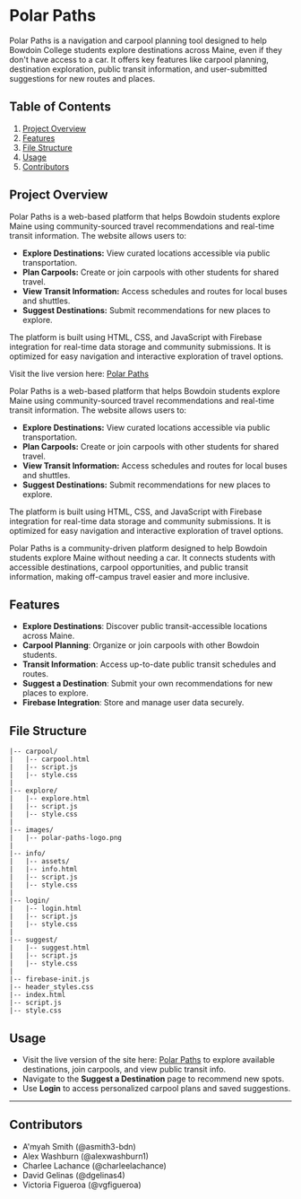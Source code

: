 # Polar Paths

Polar Paths is a navigation and carpool planning tool designed to help Bowdoin College students explore destinations across Maine, even if they don't have access to a car. 
It offers key features like carpool planning, destination exploration, public transit information, and user-submitted suggestions for new routes and places.
## Table of Contents

1. [Project Overview](#project-overview)
2. [Features](#features)
3. [File Structure](#file-structure)
4. [Usage](#usage)
5. [Contributors](#Contributors)

## Project Overview

Polar Paths is a web-based platform that helps Bowdoin students explore Maine using community-sourced travel recommendations and real-time transit information. The website allows users to:

* **Explore Destinations:** View curated locations accessible via public transportation.
* **Plan Carpools:** Create or join carpools with other students for shared travel.
* **View Transit Information:** Access schedules and routes for local buses and shuttles.
* **Suggest Destinations:** Submit recommendations for new places to explore.

The platform is built using HTML, CSS, and JavaScript with Firebase integration for real-time data storage and community submissions. It is optimized for easy navigation and interactive exploration of travel options.

Visit the live version here: [Polar Paths](https://vgfigueroa.github.io/polarpaths/)

Polar Paths is a web-based platform that helps Bowdoin students explore Maine using community-sourced travel recommendations and real-time transit information. The website allows users to:

* **Explore Destinations:** View curated locations accessible via public transportation.
* **Plan Carpools:** Create or join carpools with other students for shared travel.
* **View Transit Information:** Access schedules and routes for local buses and shuttles.
* **Suggest Destinations:** Submit recommendations for new places to explore.

The platform is built using HTML, CSS, and JavaScript with Firebase integration for real-time data storage and community submissions. It is optimized for easy navigation and interactive exploration of travel options.

Polar Paths is a community-driven platform designed to help Bowdoin students explore Maine without needing a car. It connects students with accessible destinations, carpool opportunities, and public transit information, making off-campus travel easier and more inclusive.

## Features

* **Explore Destinations**: Discover public transit-accessible locations across Maine.
* **Carpool Planning**: Organize or join carpools with other Bowdoin students.
* **Transit Information**: Access up-to-date public transit schedules and routes.
* **Suggest a Destination**: Submit your own recommendations for new places to explore.
* **Firebase Integration**: Store and manage user data securely.

## File Structure
```
|-- carpool/
|   |-- carpool.html
|   |-- script.js
|   |-- style.css
|
|-- explore/
|   |-- explore.html
|   |-- script.js
|   |-- style.css
|
|-- images/
|   |-- polar-paths-logo.png
|
|-- info/
|   |-- assets/
|   |-- info.html
|   |-- script.js
|   |-- style.css
|
|-- login/
|   |-- login.html
|   |-- script.js
|   |-- style.css
|
|-- suggest/
|   |-- suggest.html
|   |-- script.js
|   |-- style.css
|
|-- firebase-init.js
|-- header_styles.css
|-- index.html
|-- script.js
|-- style.css
```

## Usage
* Visit the live version of the site here: [Polar Paths](https://vgfigueroa.github.io/polarpaths/) to explore available destinations, join carpools, and view public transit info.
* Navigate to the **Suggest a Destination** page to recommend new spots.
* Use **Login** to access personalized carpool plans and saved suggestions.

---

## Contributors
* A'myah Smith (@asmith3-bdn)
* Alex Washburn (@alexwashburn1)
* Charlee Lachance (@charleelachance)
* David Gelinas (@dgelinas4)
* Victoria Figueroa (@vgfigueroa)




